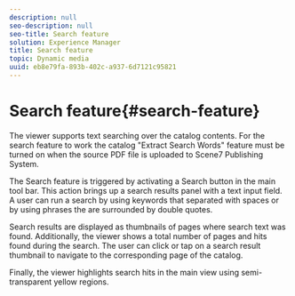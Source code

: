 ```yaml
---
description: null
seo-description: null
seo-title: Search feature
solution: Experience Manager
title: Search feature
topic: Dynamic media
uuid: eb8e79fa-893b-402c-a937-6d7121c95821
---
```


# Search feature{#search-feature}

The viewer supports text searching over the catalog contents. For the search feature to work the catalog "Extract Search Words" feature must be turned on when the source PDF file is uploaded to Scene7 Publishing System.

The Search feature is triggered by activating a Search button in the main tool bar. This action brings up a search results panel with a text input field. A user can run a search by using keywords that separated with spaces or by using phrases the are surrounded by double quotes.

Search results are displayed as thumbnails of pages where search text was found. Additionally, the viewer shows a total number of pages and hits found during the search. The user can click or tap on a search result thumbnail to navigate to the corresponding page of the catalog.

Finally, the viewer highlights search hits in the main view using semi-transparent yellow regions. 

